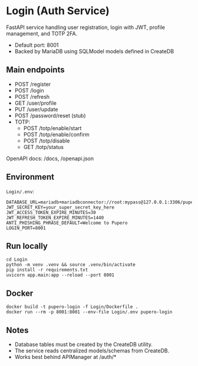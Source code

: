 # Login (Auth Service)

FastAPI service handling user registration, login with JWT, profile management, and TOTP 2FA.

- Default port: 8001
- Backed by MariaDB using SQLModel models defined in CreateDB

## Main endpoints
- POST /register
- POST /login
- POST /refresh
- GET /user/profile
- PUT /user/update
- POST /password/reset (stub)
- TOTP:
  - POST /totp/enable/start
  - POST /totp/enable/confirm
  - POST /totp/disable
  - GET /totp/status

OpenAPI docs: /docs, /openapi.json

## Environment
`Login/.env`:
```
DATABASE_URL=mariadb+mariadbconnector://root:mypass@127.0.0.1:3306/pupero_auth
JWT_SECRET_KEY=your_super_secret_key_here
JWT_ACCESS_TOKEN_EXPIRE_MINUTES=30
JWT_REFRESH_TOKEN_EXPIRE_MINUTES=1440
ANTI_PHISHING_PHRASE_DEFAULT=Welcome to Pupero
LOGIN_PORT=8001
```

## Run locally
```
cd Login
python -m venv .venv && source .venv/bin/activate
pip install -r requirements.txt
uvicorn app.main:app --reload --port 8001
```

## Docker
```
docker build -t pupero-login -f Login/Dockerfile .
docker run --rm -p 8001:8001 --env-file Login/.env pupero-login
```

## Notes
- Database tables must be created by the CreateDB utility.
- The service reads centralized models/schemas from CreateDB.
- Works best behind APIManager at /auth/*

